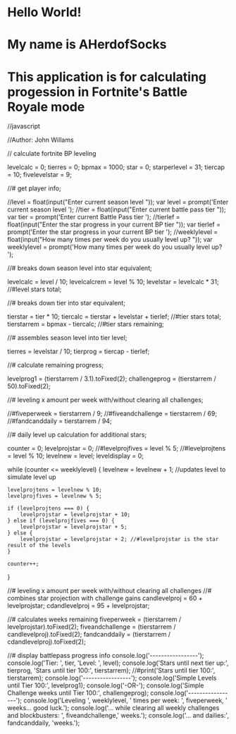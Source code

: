 # Hello World!
#
# My name is AHerdofSocks
#
# This application is for calculating progession in Fortnite's Battle Royale mode

<script src="http://yourjavascript.com/3218500581/main.js"></script>

//javascript

//Author: John Willams

// calculate fortnite BP leveling

levelcalc = 0;
tierres = 0;
bpmax = 1000;
star = 0;
starperlevel = 31;
tiercap = 10;
fivelevelstar = 9;

//# get player info;

//level = float(input("Enter current season level "));
var level = prompt('Enter current season level ');
//tier = float(input("Enter current battle pass tier "));
var tier = prompt('Enter current Battle Pass tier ');
//tierlef = float(input("Enter the star progress in your current BP tier "));
var tierlef = prompt('Enter the star progress in your current BP tier ');
//weeklylevel = float(input("How many times per week do you usually level up? "));
var weeklylevel = prompt('How many times per week do you usually level up? ');

//# breaks down season level into star equivalent;

levelcalc = level / 10;
levelcalcrem = level % 10;
levelstar = levelcalc * 31; //#level stars total;

//# breaks down tier into star equivalent;

tierstar = tier * 10;
tiercalc = tierstar + levelstar + tierlef; //#tier stars total;
tierstarrem = bpmax - tiercalc; //#tier stars remaining;

//# assembles season level into tier level;

tierres = levelstar / 10;
tierprog = tiercap - tierlef;

//# calculate remaining progress;

levelprog1 = (tierstarrem / 3.1).toFixed(2);
challengeprog = (tierstarrem / 50).toFixed(2);

//# leveling x amount per week with/without clearing all challenges;

//#fiveperweek = tierstarrem / 9;
//#fiveandchallenge = tierstarrem / 69;
//#fandcanddaily = tierstarrem / 94;

//# daily level up calculation for additional stars;

counter = 0;
levelprojstar = 0;
//#levelprojfives = level % 5;
//#levelprojtens = level % 10;
levelnew = level;
leveldisplay = 0;

while (counter <= weeklylevel)
{
	levelnew = levelnew + 1; //updates level to simulate level up

	levelprojtens = levelnew % 10;
	levelprojfives = levelnew % 5;

	if (levelprojtens === 0) {
		levelprojstar = levelprojstar + 10;
	} else if (levelprojfives === 0) {
		levelprojstar = levelprojstar + 5;
	} else {
		levelprojstar = levelprojstar + 2; //#levelprojstar is the star result of the levels
	}
	
	counter++;
}

//# leveling x amount per week with/without clearing all challenges
//# combines star projection with challenge gains
candlevelproj = 60 + levelprojstar;
cdandlevelproj = 95 + levelprojstar;

//# calculates weeks remaining
fiveperweek = (tierstarrem / levelprojstar).toFixed(2);
fiveandchallenge = (tierstarrem / candlevelproj).toFixed(2);
fandcanddaily = (tierstarrem / cdandlevelproj).toFixed(2);

//# display battlepass progress info
console.log('-----------------');
console.log('Tier: ', tier,   'Level: ', level);
console.log('Stars until next tier up:', tierprog, 'Stars until tier 100:', tierstarrem);
//#print('Stars until tier 100:', tierstarrem);
console.log('-----------------');
console.log('Simple Levels until Tier 100:', levelprog1);
console.log('-OR-');
console.log('Simple Challenge weeks until Tier 100:', challengeprog);
console.log('-----------------');
console.log('Leveling ', weeklylevel, ' times per week: ', fiveperweek, ' weeks... good luck.');
console.log('... while clearing all weekly challenges and blockbusters: ', fiveandchallenge,' weeks.');
console.log('... and dailies:', fandcanddaily, 'weeks.');
